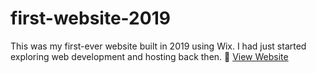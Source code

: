 # first-website-2019
This was my first-ever website built in 2019 using Wix. I had just started exploring web development and hosting back then.
🔗 [View Website](https://singhritik62.wixsite.com/website)

